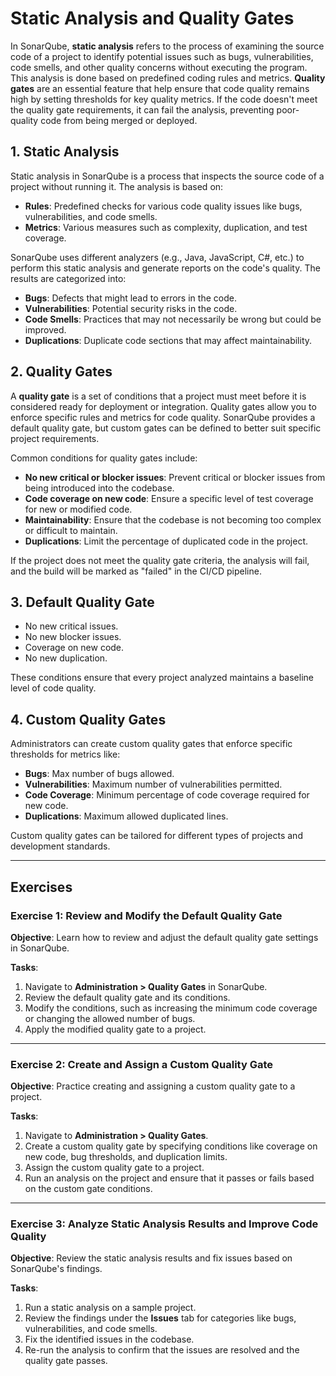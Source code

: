 # Static Analysis and Quality Gates

In SonarQube, **static analysis** refers to the process of examining the 
source code of a project to identify potential issues such as bugs, 
vulnerabilities, code smells, and other quality concerns without executing 
the program. This analysis is done based on predefined coding rules and 
metrics. **Quality gates** are an essential feature that help ensure that 
code quality remains high by setting thresholds for key quality metrics. If 
the code doesn't meet the quality gate requirements, it can fail the 
analysis, preventing poor-quality code from being merged or deployed.       

## 1. Static Analysis

Static analysis in SonarQube is a process that inspects the source code of 
a project without running it. The analysis is based on: 

- **Rules**: Predefined checks for various code quality issues like bugs, 
  vulnerabilities, and code smells. 
- **Metrics**: Various measures such as complexity, duplication, and test 
  coverage. 
  
SonarQube uses different analyzers (e.g., Java, JavaScript, C#, etc.) to 
perform this static analysis and generate reports on the code's quality. 
The results are categorized into:  

- **Bugs**: Defects that might lead to errors in the code.
- **Vulnerabilities**: Potential security risks in the code.
- **Code Smells**: Practices that may not necessarily be wrong but could be improved.
- **Duplications**: Duplicate code sections that may affect maintainability.

## 2. Quality Gates

A **quality gate** is a set of conditions that a project must meet before 
it is considered ready for deployment or integration. Quality gates allow 
you to enforce specific rules and metrics for code quality. SonarQube 
provides a default quality gate, but custom gates can be defined to better 
suit specific project requirements.    

Common conditions for quality gates include:

- **No new critical or blocker issues**: Prevent critical or blocker issues 
  from being introduced into the codebase. 
- **Code coverage on new code**: Ensure a specific level of test coverage 
  for new or modified code. 
- **Maintainability**: Ensure that the codebase is not becoming too complex 
  or difficult to maintain. 
- **Duplications**: Limit the percentage of duplicated code in the project.

If the project does not meet the quality gate criteria, the analysis will 
fail, and the build will be marked as "failed" in the CI/CD pipeline. 

## 3. Default Quality Gate

- No new critical issues.
- No new blocker issues.
- Coverage on new code.
- No new duplication.

These conditions ensure that every project analyzed maintains a baseline 
level of code quality. 

## 4. Custom Quality Gates

Administrators can create custom quality gates that enforce specific 
thresholds for metrics like: 

- **Bugs**: Max number of bugs allowed.
- **Vulnerabilities**: Maximum number of vulnerabilities permitted.
- **Code Coverage**: Minimum percentage of code coverage required for new code.
- **Duplications**: Maximum allowed duplicated lines.

Custom quality gates can be tailored for different types of projects and 
development standards. 

---

## Exercises

### Exercise 1: Review and Modify the Default Quality Gate

**Objective**: 
Learn how to review and adjust the default quality gate settings in SonarQube.

**Tasks**:
1. Navigate to **Administration > Quality Gates** in SonarQube.
2. Review the default quality gate and its conditions.
3. Modify the conditions, such as increasing the minimum code coverage or 
   changing the allowed number of bugs. 
4. Apply the modified quality gate to a project.

---

### Exercise 2: Create and Assign a Custom Quality Gate

**Objective**: 
Practice creating and assigning a custom quality gate to a project.

**Tasks**:
1. Navigate to **Administration > Quality Gates**.
2. Create a custom quality gate by specifying conditions like coverage on 
   new code, bug thresholds, and duplication limits. 
3. Assign the custom quality gate to a project.
4. Run an analysis on the project and ensure that it passes or fails based 
   on the custom gate conditions. 

---

### Exercise 3: Analyze Static Analysis Results and Improve Code Quality

**Objective**: 
Review the static analysis results and fix issues based on SonarQube's findings.

**Tasks**:
1. Run a static analysis on a sample project.
2. Review the findings under the **Issues** tab for categories like bugs, 
   vulnerabilities, and code smells. 
3. Fix the identified issues in the codebase.
4. Re-run the analysis to confirm that the issues are resolved and the 
   quality gate passes. 
